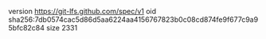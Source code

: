 version https://git-lfs.github.com/spec/v1
oid sha256:7db0574cac5d86d5aa6224aa4156767823b0c08cd874fe9f677c9a95bfc82c84
size 2331
